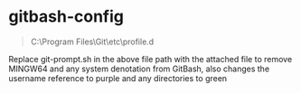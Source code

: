 # gitbash-config

> C:\Program Files\Git\etc\profile.d

Replace git-prompt.sh in the above file path with the attached file to remove MINGW64 and any system denotation from GitBash, also changes the username reference to purple and any directories to green
